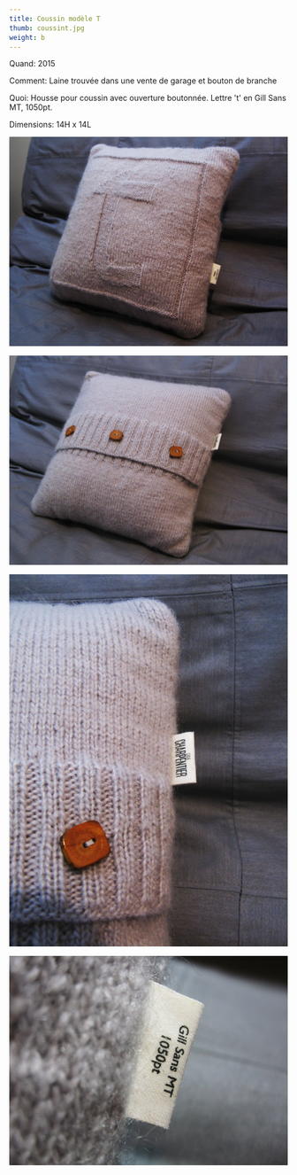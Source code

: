 ```yaml
---
title: Coussin modèle T
thumb: coussint.jpg
weight: b
---
```


Quand: 2015

Comment: Laine trouvée dans une vente de garage et bouton de branche

Quoi: Housse pour coussin avec ouverture boutonnée. Lettre 't' en Gill Sans MT, 1050pt.

Dimensions: 14H x 14L

![](/img/coussint_01.jpg)

![](/img/coussint_02.jpg)

![](/img/coussint_03.jpg)

![](/img/coussint_04.jpg)